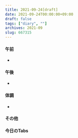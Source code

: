 ```yaml
---
title: 2021-09-24[draft]
date: 2021-09-24T00:00:00+09:00
draft: false
tags: ["diary", ""]
archives: 2021-09
slug: 667315
---
```

#### 午前
- 
#### 午後
- 
#### 体調
- 
#### その他
#### 今日のTabs
